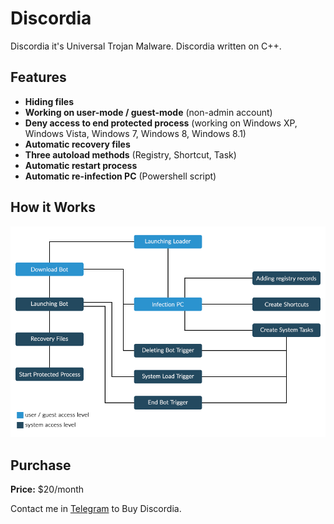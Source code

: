 # Discordia
Discordia it's Universal Trojan Malware. Discordia written on C++.

## Features
* **Hiding files**
* **Working on user-mode / guest-mode** (non-admin account)
* **Deny access to end protected process** (working on Windows XP, Windows Vista, Windows 7, Windows 8, Windows 8.1)
* **Automatic recovery files**
* **Three autoload methods** (Registry, Shortcut, Task)
* **Automatic restart process**
* **Automatic re-infection PC** (Powershell script)

## How it Works
![](algorithm.png)

## Purchase
**Price:** $20/month

Contact me in [Telegram](http://t.me/foxovsky) to Buy Discordia.
